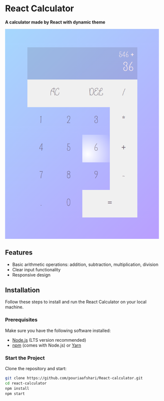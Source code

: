 # React Calculator

**A calculator made by React with dynamic theme**

![plot](./clc.png)

## Features

- Basic arithmetic operations: addition, subtraction, multiplication, division
- Clear input functionality
- Responsive design

## Installation

Follow these steps to install and run the React Calculator on your local machine.

### Prerequisites

Make sure you have the following software installed:

- [Node.js](https://nodejs.org/) (LTS version recommended)
- [npm](https://www.npmjs.com/) (comes with Node.js) or [Yarn](https://yarnpkg.com/)

### Start the Project

Clone the repository and start:

   ```sh
   git clone https://github.com/pouriaafshari/React-calculator.git
   cd react-calculator
   npm install
   npm start
